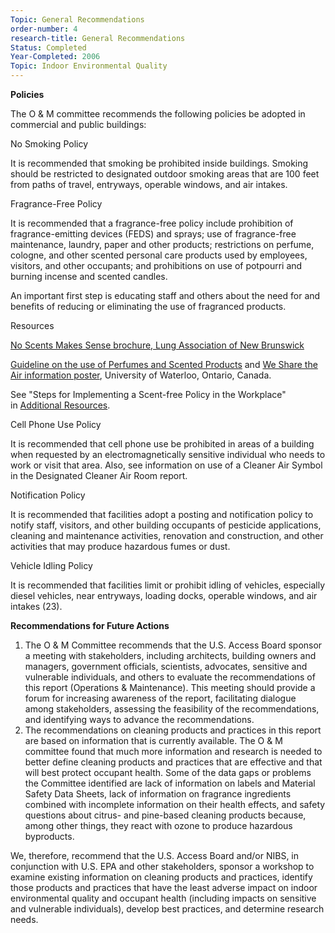 ```yaml
---
Topic: General Recommendations
order-number: 4
research-title: General Recommendations
Status: Completed
Year-Completed: 2006
Topic: Indoor Environmental Quality
---
```

**Policies**

The O & M committee recommends the following policies be adopted in commercial and public buildings:

No Smoking Policy

It is recommended that smoking be prohibited inside buildings. Smoking should be restricted to designated outdoor smoking areas that are 100 feet from paths of travel, entryways, operable windows, and air intakes.

Fragrance-Free Policy

It is recommended that a fragrance-free policy include prohibition of fragrance-emitting devices (FEDS) and sprays; use of fragrance-free maintenance, laundry, paper and other products; restrictions on perfume, cologne, and other scented personal care products used by employees, visitors, and other occupants; and prohibitions on use of potpourri and burning incense and scented candles.

An important first step is educating staff and others about the need for and benefits of reducing or eliminating the use of fragranced products.

Resources

[No Scents Makes Sense brochure, Lung Association of New Brunswick](http://www.nb.lung.ca/pdf/NoScentsMakeSense.pdf)

[Guideline on the use of Perfumes and Scented Products](http://www.ehs.utoronto.ca/Assets/ehs+Digital+Assets/ehs3/documents/Scents+Brochure+March+2006.pdf) and [We Share the Air information poster](http://www.ehs.utoronto.ca/Assets/ehs+Digital+Assets/ehs3/Scent+Policy/Scent+Poster.pdf), University of Waterloo, Ontario, Canada.

See "Steps for Implementing a Scent-free Policy in the Workplace" in [Additional Resources](https://www.access-board.gov/research/completed-research/indoor-environmental-quality/additional-resources).

Cell Phone Use Policy

It is recommended that cell phone use be prohibited in areas of a building when requested by an electromagnetically sensitive individual who needs to work or visit that area. Also, see information on use of a Cleaner Air Symbol in the Designated Cleaner Air Room report.

Notification Policy

It is recommended that facilities adopt a posting and notification policy to notify staff, visitors, and other building occupants of pesticide applications, cleaning and maintenance activities, renovation and construction, and other activities that may produce hazardous fumes or dust.

Vehicle Idling Policy

It is recommended that facilities limit or prohibit idling of vehicles, especially diesel vehicles, near entryways, loading docks, operable windows, and air intakes (23).

**Recommendations for Future Actions**

1.  The O & M Committee recommends that the U.S. Access Board sponsor a meeting with stakeholders, including architects, building owners and managers, government officials, scientists, advocates, sensitive and vulnerable individuals, and others to evaluate the recommendations of this report (Operations & Maintenance). This meeting should provide a forum for increasing awareness of the report, facilitating dialogue among stakeholders, assessing the feasibility of the recommendations, and identifying ways to advance the recommendations.
2.  The recommendations on cleaning products and practices in this report are based on information that is currently available. The O & M committee found that much more information and research is needed to better define cleaning products and practices that are effective and that will best protect occupant health. Some of the data gaps or problems the Committee identified are lack of information on labels and Material Safety Data Sheets, lack of information on fragrance ingredients combined with incomplete information on their health effects, and safety questions about citrus- and pine-based cleaning products because, among other things, they react with ozone to produce hazardous byproducts.

We, therefore, recommend that the U.S. Access Board and/or NIBS, in conjunction with U.S. EPA and other stakeholders, sponsor a workshop to examine existing information on cleaning products and practices, identify those products and practices that have the least adverse impact on indoor environmental quality and occupant health (including impacts on sensitive and vulnerable individuals), develop best practices, and determine research needs.
